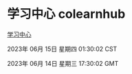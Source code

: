 # 学习中心 colearnhub
[学习中心](http://:56308/colearnhub/)

2023年 06月 15日 星期四 01:30:02 CST

2023年 06月 14日 星期三 17:30:02 GMT
